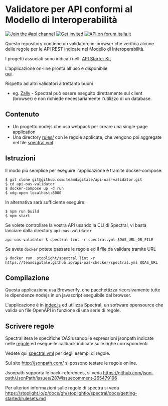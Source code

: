 # Validatore per API conformi al Modello di Interoperabilità

[![Join the #api channel](https://img.shields.io/badge/Slack-%23api-blue.svg?logo=slack)](https://developersitalia.slack.com/messages/CDKBYTG74)
[![Get invited](https://slack.developers.italia.it/badge.svg)](https://slack.developers.italia.it/)
[![API on forum.italia.it](https://img.shields.io/badge/Forum-interoperabilit%C3%A0-blue.svg)](https://forum.italia.it/c/piano-triennale/interoperabilita)

Questo repository contiene un validatore in-browser che verifica
alcune delle regole per le API REST indicate
nel Modello di Interoperabilità.

I progetti associati sono indicati nell' [API Starter Kit](https://github.com/teamdigitale/api-starter-kit)

L'applicazione on-line pronta all'uso è disponibile  
[qui](teamdigitale.github.io/api-oas-checker).

Rispetto ad altri validatori altrettanto buoni
- eg. [Zally](https://github.com/zalando/zally) -
Spectral può essere eseguito direttamente sul client (browser)
 e non richiede necessariamente l'utilizzo di un database.

## Contenuto

- Un progetto nodejs che usa webpack per creare una single-page application
- Una directory [rules/](rules/) con le regole applicate, che vengono
  poi aggregate nel file [spectral.yml](spectral.yml).
  
## Istruzioni

Il modo più semplice per eseguire l'applicazione 
è tramite docker-compose:

```
$ git clone git@github.com:teamdigitale/api-oas-validator.git
$ cd api-oas-validator
$ docker-compose up -d run
$ xdg-open localhost:8000
```

In alternativa sarà sufficiente eseguire:
```
$ npm run build
$ npm start
```

Se volete controllare la vostra API usando la CLI
di Spectral, vi basta lanciare dalla directory `api-oas-validator`

```
api-oas-validator $ spectral lint -r spectral.yml $OAS_URL_OR_FILE
```

Se avete `docker` potete passare le regole ed il file da validare tramite URL

```
$ docker run  stoplight/spectral lint -r https://teamdigitale.github.io/api-oas-checker/spectral.yml $OAS_URL
```

## Compilazione

Questa applicazione usa Browserify,
che pacchettizza ricorsivamente tutte le dipendenze
 nodejs in un javascript eseguibile dal browser.

L'applicazione è in [index.js](index.js) ed utilizza 
Spectral, un software opensource che valida un file OpenAPI
  in funzione di una serie di regole.

## Scrivere regole

Spectral itera le specifiche OAS usando le espressioni jsonpath
indicate nelle [regole](rules/)
ed esegue le callback indicate sulle righe corrispondenti.

Vedete qui [spectral.yml](spectral.yml) per degli esempi di regole.

Sul sito http://jsonpath.com/ si possono testare le regole online.

Jsonpath supporta le back-references,
 si veda https://github.com/json-path/JsonPath/issues/287#issuecomment-265479196

Per ulteriori informazioni sulle regole di spectra si veda https://stoplight.io/p/docs/gh/stoplightio/spectral/docs/getting-started/rulesets.md
